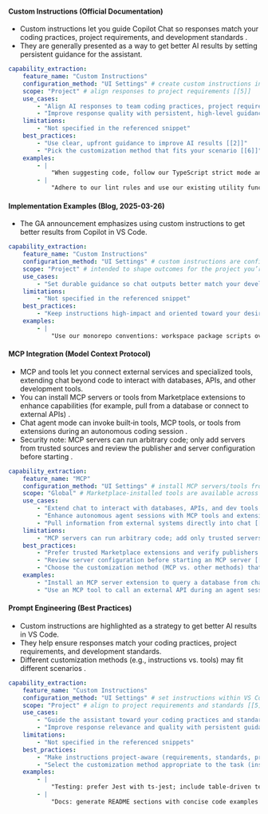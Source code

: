 #### Custom Instructions (Official Documentation)

-   Custom instructions let you guide Copilot Chat so responses match your coding practices, project requirements, and development standards .
-   They are generally presented as a way to get better AI results by setting persistent guidance for the assistant.

```yaml
capability_extraction:
    feature_name: "Custom Instructions"
    configuration_method: "UI Settings" # create custom instructions in VS Code [[5]]
    scope: "Project" # align responses to project requirements [[5]]
    use_cases:
        - "Align AI responses to team coding practices, project requirements, and standards [[5]]"
        - "Improve response quality with persistent, high-level guidance [[2]]"
    limitations:
        - "Not specified in the referenced snippet"
    best_practices:
        - "Use clear, upfront guidance to improve AI results [[2]]"
        - "Pick the customization method that fits your scenario [[6]]"
    examples:
        - |
            "When suggesting code, follow our TypeScript strict mode and prefer async/await over callbacks."
        - |
            "Adhere to our lint rules and use our existing utility functions when possible."
```

#### Implementation Examples (Blog, 2025-03-26)

-   The GA announcement emphasizes using custom instructions to get better results from Copilot in VS Code.

```yaml
capability_extraction:
    feature_name: "Custom Instructions"
    configuration_method: "UI Settings" # custom instructions are configured in VS Code [[2]]
    scope: "Project" # intended to shape outcomes for the project you’re working on [[2]]
    use_cases:
        - "Set durable guidance so chat outputs better match your development workflow [[2]]"
    limitations:
        - "Not specified in the referenced snippet"
    best_practices:
        - "Keep instructions high‑impact and oriented toward your desired outcomes [[2]]"
    examples:
        - |
            "Use our monorepo conventions: workspace package scripts over npm directly, and reference internal packages by alias."
```

#### MCP Integration (Model Context Protocol)

-   MCP and tools let you connect external services and specialized tools, extending chat beyond code to interact with databases, APIs, and other development tools.
-   You can install MCP servers or tools from Marketplace extensions to enhance capabilities (for example, pull from a database or connect to external APIs) .
-   Chat agent mode can invoke built‑in tools, MCP tools, or tools from extensions during an autonomous coding session .
-   Security note: MCP servers can run arbitrary code; only add servers from trusted sources and review the publisher and server configuration before starting .

```yaml
capability_extraction:
    feature_name: "MCP"
    configuration_method: "UI Settings" # install MCP servers/tools from Marketplace UI [[4]]
    scope: "Global" # Marketplace-installed tools are available across VS Code [[4]]
    use_cases:
        - "Extend chat to interact with databases, APIs, and dev tools via MCP [[3]][[6]]"
        - "Enhance autonomous agent sessions with MCP tools and extension tools [[10]]"
        - "Pull information from external systems directly into chat [[4]]"
    limitations:
        - "MCP servers can run arbitrary code; add only trusted servers and review configs [[1]]"
    best_practices:
        - "Prefer trusted Marketplace extensions and verify publishers [[4]][[1]]"
        - "Review server configuration before starting an MCP server [[1]]"
        - "Choose the customization method (MCP vs. other methods) that fits your scenario [[6]]"
    examples:
        - "Install an MCP server extension to query a database from chat [[4]]"
        - "Use an MCP tool to call an external API during an agent session [[10]][[6]]"
```

#### Prompt Engineering (Best Practices)

-   Custom instructions are highlighted as a strategy to get better AI results in VS Code.
-   They help ensure responses match your coding practices, project requirements, and development standards.
-   Different customization methods (e.g., instructions vs. tools) may fit different scenarios .

```yaml
capability_extraction:
    feature_name: "Custom Instructions"
    configuration_method: "UI Settings" # set instructions within VS Code [[2]][[5]]
    scope: "Project" # align to project requirements and standards [[5]]
    use_cases:
        - "Guide the assistant toward your coding practices and standards [[5]]"
        - "Improve response relevance and quality with persistent guidance [[2]]"
    limitations:
        - "Not specified in the referenced snippets"
    best_practices:
        - "Make instructions project‑aware (requirements, standards, practices) [[5]]"
        - "Select the customization method appropriate to the task (instructions vs. MCP/tools) [[6]]"
    examples:
        - |
            "Testing: prefer Jest with ts-jest; include table-driven tests and edge cases."
        - |
            "Docs: generate README sections with concise code examples and installation steps."
```
